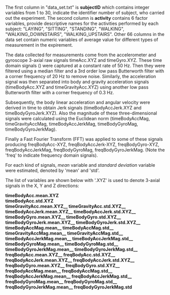 The first column in "data_set.txt" is **subjectID** which contains integer variables from 1 to 30, indicate the identifier number of subject, who carried out the experiment. The second column is **activity** contains 6 factor variables, provide descriptive names for the activities performed by each subject: "LAYING", "SITTING", "STANDING", "WALKING", "WALKING_DOWNSTAIRS", "WALKING_UPSTAIRS". Other 66 columns in the data set contain numeric variables of average value for different types of measurement in the expirement. 

The data collected for measurements come from the accelerometer and gyroscope 3-axial raw signals timeAcc.XYZ and timeGyro.XYZ. These time domain signals () were captured at a constant rate of 50 Hz. Then they were filtered using a median filter and a 3rd order low pass Butterworth filter with a corner frequency of 20 Hz to remove noise. Similarly, the acceleration signal was then separated into body and gravity acceleration signals (timeBodyAcc.XYZ and timeGravityAcc.XYZ) using another low pass Butterworth filter with a corner frequency of 0.3 Hz. 

Subsequently, the body linear acceleration and angular velocity were derived in time to obtain Jerk signals (timeBodyAccJerk.XYZ and timeBodyGyroJerk.XYZ). Also the magnitude of these three-dimensional signals were calculated using the Euclidean norm (timeBodyAccMag, timeGravityAccMag, timeBodyAccJerkMag, timeBodyGyroMag, timeBodyGyroJerkMag). 

Finally a Fast Fourier Transform (FFT) was applied to some of these signals producing freqBodyAcc-XYZ, freqBodyAccJerk-XYZ, freqBodyGyro-XYZ, freqBodyAccJerkMag, freqBodyGyroMag, freqBodyGyroJerkMag. (Note the 'freq' to indicate frequency domain signals). 

For each kind of signals, *mean* variable and *standard deviation* variable were estimated, denoted by 'mean' and 'std'. 

The list of variables are shown below with '.XYZ' is used to denote 3-axial signals in the X, Y and Z directions:

**timeBodyAcc.mean.XYZ  
timeBodyAcc.std.XYZ  
timeGravityAcc.mean.XYZ__
timeGravityAcc.std.XYZ__
timeBodyAccJerk.mean.XYZ__
timeBodyAccJerk.std.XYZ__
timeBodyGyro.mean.XYZ__
timeBodyGyro.std.XYZ__
timeBodyGyroJerk.mean.XYZ__
timeBodyGyroJerk.std.XYZ__
timeBodyAccMag.mean__
timeBodyAccMag.std__
timeGravityAccMag.mean__
timeGravityAccMag.std__
timeBodyAccJerkMag.mean__
timeBodyAccJerkMag.std__
timeBodyGyroMag.mean__
timeBodyGyroMag.std__
timeBodyGyroJerkMag.mean__
timeBodyGyroJerkMag.std__
freqBodyAcc.mean.XYZ__
freqBodyAcc.std.XYZ__
freqBodyAccJerk.mean.XYZ__
freqBodyAccJerk.std.XYZ__
freqBodyGyro.mean.XYZ__
freqBodyGyro.std.XYZ__
freqBodyAccMag.mean__
freqBodyAccMag.std__
freqBodyAccJerkMag.mean__
freqBodyAccJerkMag.std__
freqBodyGyroMag.mean__
freqBodyGyroMag.std__
freqBodyGyroJerkMag.mean__
freqBodyGyroJerkMag.std**
